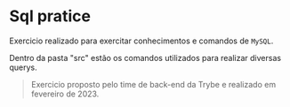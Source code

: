 # Sql pratice

Exercicio realizado para exercitar conhecimentos e comandos de <code>MySQL</code>.

Dentro da pasta "src" estão os comandos utilizados para realizar diversas querys.

> Exercicio proposto pelo time de back-end da Trybe e realizado em fevereiro de 2023.
